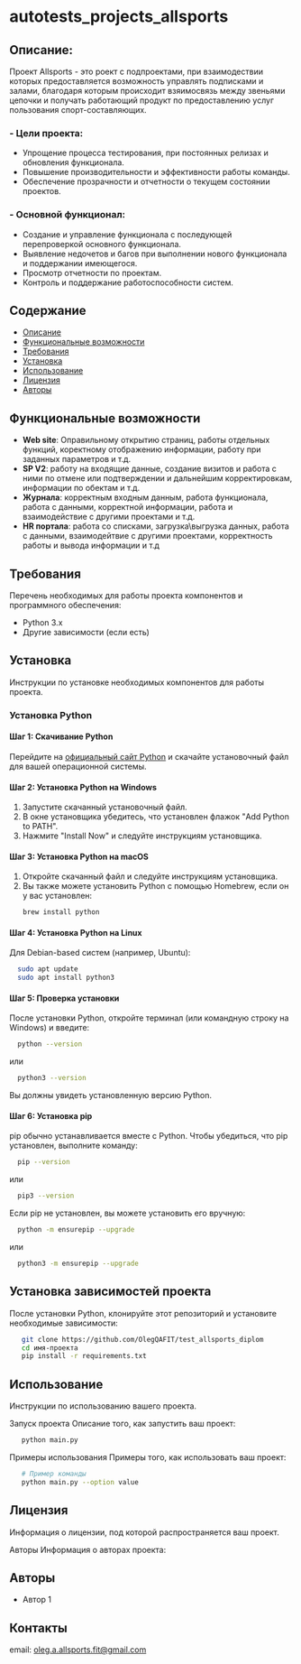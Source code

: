 # autotests_projects_allsports

## Описание:
Проект Allsports - это роект с подпроектами, при взаимодествии которых предоставляется 
возможность управлять подписками и залами, благодаря которым происходит взяимосвязь между 
звеньями цепочки и получать работающий продукт по предоставлению услуг пользования спорт-составляющих.

### - Цели проекта:

- Упрощение процесса тестирования, при постоянных релизах и обновления функционала.
- Повышение производительности и эффективности работы команды.
- Обеспечение прозрачности и отчетности о текущем состоянии проектов.

### - Основной функционал:

- Создание и управление функционала с последующей перепроверкой основного функционала.
- Выявление недочетов и багов при выполнении нового функционала и поддержании имеющегося.
- Просмотр отчетности по проектам.
- Контроль и поддержание работоспособности систем.

## Содержание
- [Описание](#описание)
- [Функциональные возможности](#функциональные-возможности)
- [Требования](#требования)
- [Установка](#установка)
- [Использование](#использование)
- [Лицензия](#лицензия)
- [Авторы](#авторы)

## Функциональные возможности
- **Web site**: Оправильному открытию страниц, работы отдельных функций, коректному 
отображению информации, работу при заданных параметров и т.д.
- **SP V2**: работу на входящие данные, создание визитов и работа с ними по отмене или подтверждении и дальнейшим корректировкам, информации по обектам и т.д.
- **Журнала**: корректным входным данным, работа функционала, работа с данными, корректной информации, работа и взаимодействие с другими проектами и т.д.
- **HR портала**: работа со списками, загрузка\выгрузка данных, работа с данными, взаимодейтвие с другими проектами, корректность работы и вывода информации и т.д 

## Требования
Перечень необходимых для работы проекта компонентов и программного обеспечения:
- Python 3.x
- Другие зависимости (если есть)

## Установка
Инструкции по установке необходимых компонентов для работы проекта.

### Установка Python

#### Шаг 1: Скачивание Python
Перейдите на [официальный сайт Python](https://www.python.org/) и скачайте установочный файл для вашей операционной системы.

#### Шаг 2: Установка Python на Windows
1. Запустите скачанный установочный файл.
2. В окне установщика убедитесь, что установлен флажок "Add Python to PATH".
3. Нажмите "Install Now" и следуйте инструкциям установщика.

#### Шаг 3: Установка Python на macOS
1. Откройте скачанный файл и следуйте инструкциям установщика.
2. Вы также можете установить Python с помощью Homebrew, если он у вас установлен:
    ```sh
    brew install python
    ```

#### Шаг 4: Установка Python на Linux
Для Debian-based систем (например, Ubuntu):
  ```sh
    sudo apt update
    sudo apt install python3
   ```

#### Шаг 5: Проверка установки
  После установки Python, откройте терминал (или командную строку на Windows) и введите:
  ```sh
    python --version
   ```
или
  ```sh
    python3 --version
   ```
Вы должны увидеть установленную версию Python.

#### Шаг 6: Установка pip
pip обычно устанавливается вместе с Python. Чтобы убедиться, что pip установлен, выполните команду:

  ```sh
    pip --version
   ```
или
  ```sh
    pip3 --version
   ```
Если pip не установлен, вы можете установить его вручную:
  ```sh
    python -m ensurepip --upgrade
   ```
или
  ```sh
    python3 -m ensurepip --upgrade
   ```

## Установка зависимостей проекта
После установки Python, клонируйте этот репозиторий и установите необходимые зависимости:

  ```sh
     git clone https://github.com/OlegQAFIT/test_allsports_diplom
     cd имя-проекта
     pip install -r requirements.txt
   ```
## Использование
Инструкции по использованию вашего проекта.

Запуск проекта
Описание того, как запустить ваш проект:
  ```sh
     python main.py
   ```
Примеры использования
Примеры того, как использовать ваш проект:
  ```sh
     # Пример команды
     python main.py --option value
   ```

## Лицензия
Информация о лицензии, под которой распространяется ваш проект.

Авторы
Информация о авторах проекта:

## Авторы
- Автор 1

## Контакты
email: oleg.a.allsports.fit@gmail.com
